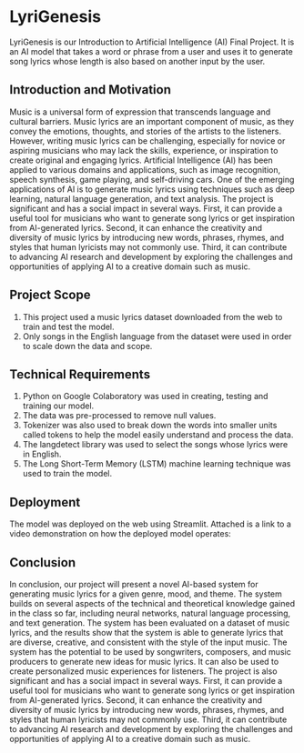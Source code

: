 # LyriGenesis
LyriGenesis is our Introduction to Artificial Intelligence (AI) Final Project. It is an AI model that takes a word or phrase from a user and uses it to generate song lyrics whose length is also based on another input by the user.

## Introduction and Motivation
Music is a universal form of expression that transcends language and cultural barriers. Music lyrics are an important component of music, as they convey the emotions, thoughts, and stories of the artists to the listeners. However, writing music lyrics can be challenging, especially for novice or aspiring musicians who may lack the skills, experience, or inspiration to create original and engaging lyrics.
Artificial Intelligence (AI)  has been applied to various domains and applications, such as image recognition, speech synthesis, game playing, and self-driving cars. One of the emerging applications of AI is to generate music lyrics using techniques such as deep learning, natural language generation, and text analysis.
The project is significant and has a social impact in several ways. First, it can provide a useful tool for musicians who want to generate song lyrics or get inspiration from AI-generated lyrics. Second, it can enhance the creativity and diversity of music lyrics by introducing new words, phrases, rhymes, and styles that human lyricists may not commonly use. Third, it can contribute to advancing AI research and development by exploring the challenges and opportunities of applying AI to a creative domain such as music.

## Project Scope
1. This project used a music lyrics dataset downloaded from the web to train and test the model.
2. Only songs in the English language from the dataset were used in order to scale down the data and scope.

## Technical Requirements
1. Python on Google Colaboratory was used in creating, testing and training our model.
2. The data was pre-processed to remove null values.
3. Tokenizer was also used to break down the words into smaller units called tokens to help the model easily understand and process the data.
4. The langdetect library was used to select the songs whose lyrics were in English.
5. The Long Short-Term Memory (LSTM) machine learning technique was used to train the model.

## Deployment
The model was deployed on the web using Streamlit. Attached is a link to a video demonstration on how the deployed model operates: 

## Conclusion
In conclusion, our project will present a novel AI-based system for generating music lyrics for a given genre, mood, and theme. The system builds on several aspects of the technical and theoretical knowledge gained in the class so far, including neural networks, natural language processing, and text generation. The system has been evaluated on a dataset of music lyrics, and the results show that the system is able to generate lyrics that are diverse, creative, and consistent with the style of the input music. The system has the potential to be used by songwriters, composers, and music producers to generate new ideas for music lyrics. It can also be used to create personalized music experiences for listeners. The project is also significant and has a social impact in several ways. First, it can provide a useful tool for musicians who want to generate song lyrics or get inspiration from AI-generated lyrics. Second, it can enhance the creativity and diversity of music lyrics by introducing new words, phrases, rhymes, and styles that human lyricists may not commonly use. Third, it can contribute to advancing AI research and development by exploring the challenges and opportunities of applying AI to a creative domain such as music.
